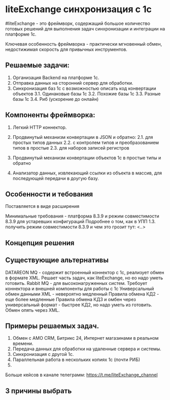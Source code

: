 # liteExchange синхронизация с 1с

#liteExchange - это фреймворк, содержащий большое количество готовых решений для выполнения задач синхронизации и интеграции на платформе 1с.

Ключевая особенность фреймворка - практически мгновенный обмен, недостижимая скорость для привычных инструментов.

## Решаемые задачи:
1. Организация Backend на платформе 1с.
2. Отправка данных на сторонний сервер для обработки.
3. Синхронизация баз 1с с возможностью описать код конвертации объектов
3.1. Одинаковые базы 1с
3.2. Похожие базы 1с
3.3. Разные базы 1с
3.4. Риб (ускорение до онлайн)

## Компоненты фреймворка:
1. Легкий HTTP коннектор.
2. Продвинутый механизм конвертации в JSON и обратно:
2.1. для простых типов данных
2.2. с контролем типов и преобразованием типов в простые
2.3. для наборов записей регистров

3. Продвинутый механизм конвертации объектов 1с в простые типы и обратно
4. Анализатор данных, извлекающий ссылки из объекта в массив, для последующей передачи в доугую базу.

## Особенности и тебования
Поставляется в виде расширения

Минимальные требования - платформа 8.3.9 и режим совместимости 8.3.9 для устаревших конфигураций
Подробнее о том, как в УПП 1.3. получить режим совместимости 8.3.9 и чем это грозит тут: <..>

## Концепция решения

## Существующие альтернативы
DATAREON MQ - содержит встроенный коннектор с 1с, реализует обмен в формате XML. Решает часть задач, как liteExchange, но ео надо уметь готовить.
Rabbit MQ - для высоконагруженных систем. Требоует коннектора и внешней компоненты для работы с 1с
Универсальный обмен данными XML - невероятно медленный
Правила обмена КД2 - еще более медленные
Правила обмена КД3 и омбен через универсальный формат - быстрее КД2, но надо уметь из готовить. Обмен опять через XML.

## Примеры решаемых задач.
1. Обмен с AMO CRM, Битрикс 24, Интернет магазинами в реальном времени.
2. Передача данных для обработки на удаленные сервера и системы.
3. Синхронизация с другой 1с.
4. Параллельная работа в нескольких копиях 1с (почти РИБ)
5. 

Больше кейсов в канале телеграмм:
https://t.me/liteExchange_channel

## 3 причины выбрать

